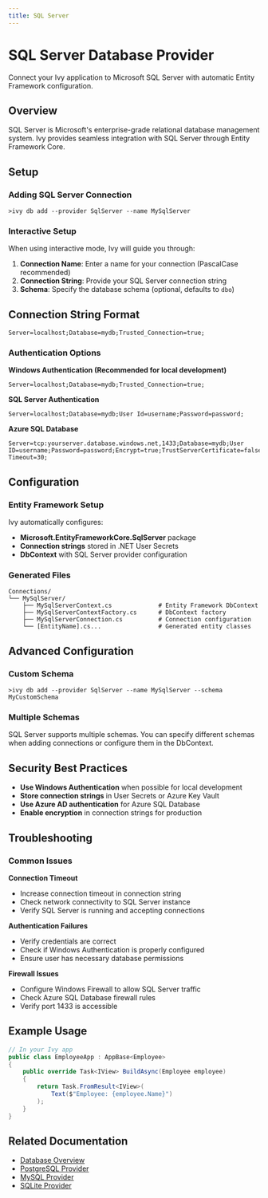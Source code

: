 ```yaml
---
title: SQL Server
---
```


# SQL Server Database Provider

<Ingress>
Connect your Ivy application to Microsoft SQL Server with automatic Entity Framework configuration.
</Ingress>

## Overview

SQL Server is Microsoft's enterprise-grade relational database management system. Ivy provides seamless integration with SQL Server through Entity Framework Core.

## Setup

### Adding SQL Server Connection

```terminal
>ivy db add --provider SqlServer --name MySqlServer
```

### Interactive Setup

When using interactive mode, Ivy will guide you through:

1. **Connection Name**: Enter a name for your connection (PascalCase recommended)
2. **Connection String**: Provide your SQL Server connection string
3. **Schema**: Specify the database schema (optional, defaults to `dbo`)

## Connection String Format

```text
Server=localhost;Database=mydb;Trusted_Connection=true;
```

### Authentication Options

**Windows Authentication (Recommended for local development)**
```text
Server=localhost;Database=mydb;Trusted_Connection=true;
```

**SQL Server Authentication**
```text
Server=localhost;Database=mydb;User Id=username;Password=password;
```

**Azure SQL Database**
```text
Server=tcp:yourserver.database.windows.net,1433;Database=mydb;User ID=username;Password=password;Encrypt=true;TrustServerCertificate=false;Connection Timeout=30;
```

## Configuration

### Entity Framework Setup

Ivy automatically configures:
- **Microsoft.EntityFrameworkCore.SqlServer** package
- **Connection strings** stored in .NET User Secrets
- **DbContext** with SQL Server provider configuration

### Generated Files

```text
Connections/
└── MySqlServer/
    ├── MySqlServerContext.cs             # Entity Framework DbContext
    ├── MySqlServerContextFactory.cs      # DbContext factory
    ├── MySqlServerConnection.cs          # Connection configuration
    └── [EntityName].cs...                # Generated entity classes
```

## Advanced Configuration

### Custom Schema

```terminal
>ivy db add --provider SqlServer --name MySqlServer --schema MyCustomSchema
```

### Multiple Schemas

SQL Server supports multiple schemas. You can specify different schemas when adding connections or configure them in the DbContext.

## Security Best Practices

- **Use Windows Authentication** when possible for local development
- **Store connection strings** in User Secrets or Azure Key Vault
- **Use Azure AD authentication** for Azure SQL Database
- **Enable encryption** in connection strings for production

## Troubleshooting

### Common Issues

**Connection Timeout**
- Increase connection timeout in connection string
- Check network connectivity to SQL Server instance
- Verify SQL Server is running and accepting connections

**Authentication Failures**
- Verify credentials are correct
- Check if Windows Authentication is properly configured
- Ensure user has necessary database permissions

**Firewall Issues**
- Configure Windows Firewall to allow SQL Server traffic
- Check Azure SQL Database firewall rules
- Verify port 1433 is accessible

## Example Usage

```csharp
// In your Ivy app
public class EmployeeApp : AppBase<Employee>
{
    public override Task<IView> BuildAsync(Employee employee)
    {
        return Task.FromResult<IView>(
            Text($"Employee: {employee.Name}")
        );
    }
}
```

## Related Documentation

- [Database Overview](01_Overview.md)
- [PostgreSQL Provider](PostgreSQL.md)
- [MySQL Provider](MySQL.md)
- [SQLite Provider](SQLite.md)